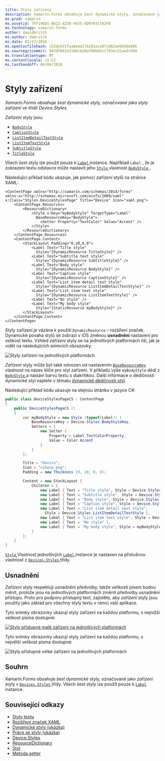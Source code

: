 ```yaml
---
title: Styly zařízení
description: Xamarin.Forms obsahuje šest dynamické styly, označované jako styly zařízení ve třídě Device.Styles.
ms.prod: xamarin
ms.assetid: 7FF19ED1-0822-4238-9435-AD970317A2F8
ms.technology: xamarin-forms
author: davidbritch
ms.author: dabritch
ms.date: 02/17/2016
ms.openlocfilehash: c52de431faa8e6d17b281ece87c862a49d30e886
ms.sourcegitcommit: 945df041e2180cb20af08b83cc703ecd1aedc6b0
ms.translationtype: MT
ms.contentlocale: cs-CZ
ms.lasthandoff: 04/04/2018
---
```

# <a name="device-styles"></a>Styly zařízení

_Xamarin.Forms obsahuje šest dynamické styly, označované jako styly zařízení ve třídě Device.Styles._

*Zařízení* styly jsou:

- [`BodyStyle`](https://developer.xamarin.com/api/field/Xamarin.Forms.Device+Styles.BodyStyle/)
- [`CaptionStyle`](https://developer.xamarin.com/api/field/Xamarin.Forms.Device+Styles.CaptionStyle/)
- [`ListItemDetailTextStyle`](https://developer.xamarin.com/api/field/Xamarin.Forms.Device+Styles.ListItemDetailTextStyle/)
- [`ListItemTextStyle`](https://developer.xamarin.com/api/field/Xamarin.Forms.Device+Styles.ListItemTextStyle/)
- [`SubtitleStyle`](https://developer.xamarin.com/api/field/Xamarin.Forms.Device+Styles.SubtitleStyle/)
- [`TitleStyle`](https://developer.xamarin.com/api/field/Xamarin.Forms.Device+Styles.TitleStyle/)

Všech šest styly lze použít pouze k [ `Label` ](https://developer.xamarin.com/api/type/Xamarin.Forms.Label/) instance. Například `Label` , že je zobrazení textu odstavce může nastavit jeho [ `Style` ](https://developer.xamarin.com/api/property/Xamarin.Forms.VisualElement.Style/) vlastnost [ `BodyStyle` ](https://developer.xamarin.com/api/field/Xamarin.Forms.Device+Styles.BodyStyle/).

Následující příklad kódu ukazuje, jak pomocí *zařízení* stylů na stránce XAML:

```xaml
<ContentPage xmlns="http://xamarin.com/schemas/2014/forms" xmlns:x="http://schemas.microsoft.com/winfx/2009/xaml" x:Class="Styles.DeviceStylesPage" Title="Device" Icon="xaml.png">
    <ContentPage.Resources>
        <ResourceDictionary>
            <Style x:Key="myBodyStyle" TargetType="Label"
              BaseResourceKey="BodyStyle">
                <Setter Property="TextColor" Value="Accent" />
            </Style>
        </ResourceDictionary>
    </ContentPage.Resources>
    <ContentPage.Content>
        <StackLayout Padding="0,20,0,0">
            <Label Text="Title style"
              Style="{DynamicResource TitleStyle}" />
            <Label Text="Subtitle text style"
              Style="{DynamicResource SubtitleStyle}" />
            <Label Text="Body style"
              Style="{DynamicResource BodyStyle}" />
            <Label Text="Caption style"
              Style="{DynamicResource CaptionStyle}" />
            <Label Text="List item detail text style"
              Style="{DynamicResource ListItemDetailTextStyle}" />
            <Label Text="List item text style"
              Style="{DynamicResource ListItemTextStyle}" />
            <Label Text="No style" />
            <Label Text="My body style"
              Style="{StaticResource myBodyStyle}" />
        </StackLayout>
    </ContentPage.Content>
</ContentPage>
```

Styly zařízení je vázána k použití `DynamicResource` – rozšíření značek. Dynamické povaha stylů se zobrazí v iOS změnou **usnadnění** nastavení pro velikost textu. Vzhled *zařízení* styly se na jednotlivých platformách liší, jak je vidět na následujících snímcích obrazovky:

![](device-images/device-styles.png "Styly zařízení na jednotlivých platformách")

*Zařízení* styly může být také odvozen od nastavením [ `BaseResourceKey` ](https://developer.xamarin.com/api/property/Xamarin.Forms.Style.BaseResourceKey/) vlastnost na název klíče pro styl zařízení. V příkladu výše `myBodyStyle` dědí z [ `BodyStyle` ](https://developer.xamarin.com/api/field/Xamarin.Forms.Device+Styles.BodyStyle/) a nastaví barvu textu s diakritikou. Další informace o dědičnosti dynamické styl najdete v tématu [dynamické dědičnosti styl](~/xamarin-forms/user-interface/styles/dynamic.md#dynamic-style-inheritance).

Následující příklad kódu ukazuje na stejnou stránku v jazyce C#:

```csharp
public class DeviceStylesPageCS : ContentPage
{
    public DeviceStylesPageCS ()
    {
        var myBodyStyle = new Style (typeof(Label)) {
            BaseResourceKey = Device.Styles.BodyStyleKey,
            Setters = {
                new Setter {
                    Property = Label.TextColorProperty,
                    Value = Color.Accent
                }
            }
        };

        Title = "Device";
        Icon = "csharp.png";
        Padding = new Thickness (0, 20, 0, 0);

        Content = new StackLayout {
            Children = {
                new Label { Text = "Title style", Style = Device.Styles.TitleStyle },
                new Label { Text = "Subtitle style", Style = Device.Styles.SubtitleStyle },
                new Label { Text = "Body style", Style = Device.Styles.BodyStyle },
                new Label { Text = "Caption style", Style = Device.Styles.CaptionStyle },
                new Label { Text = "List item detail text style",
                  Style = Device.Styles.ListItemDetailTextStyle },
                new Label { Text = "List item text style", Style = Device.Styles.ListItemTextStyle },
                new Label { Text = "No style" },
                new Label { Text = "My body style", Style = myBodyStyle }
            }
        };
    }
}
```

[ `Style` ](https://developer.xamarin.com/api/property/Xamarin.Forms.VisualElement.Style/) Vlastnost jednotlivých [ `Label` ](https://developer.xamarin.com/api/type/Xamarin.Forms.Label/) instance je nastaven na příslušnou vlastnost z [ `Devices.Styles` ](https://developer.xamarin.com/api/type/Xamarin.Forms.Device+Styles/) třídy.

## <a name="accessibility"></a>Usnadnění

*Zařízení* styly respektují usnadnění předvolby, takže velikosti písem budou měnit, protože jsou na jednotlivých platformách změnit předvolby usnadnění přístupu. Proto pro podporu přístupný text, zajistěte, aby *zařízení* styly jsou použity jako základ pro všechny styly textu v rámci vaší aplikace.

Tyto snímky obrazovky ukazují styly zařízení na každou platformu, s nejnižší velikost písma dostupné:

[![](device-images/minimum-size.png "Styly přístupné malé zařízení na jednotlivých platformách")](device-images/minimum-size-large.png#lightbox "přístupné malé zařízení stylů pro každou platformu")

Tyto snímky obrazovky ukazují styly zařízení na každou platformu, s největší velikost písma dostupné:

![](device-images/maximum-size.png "Styly přístupné velké zařízení na jednotlivých platformách")

## <a name="summary"></a>Souhrn

Xamarin.Forms obsahuje šest *dynamické* styly, označované jako *zařízení* styly v [ `Devices.Styles` ](https://developer.xamarin.com/api/type/Xamarin.Forms.Device+Styles/) třídy. Všech šest styly lze použít pouze k [ `Label` ](https://developer.xamarin.com/api/type/Xamarin.Forms.Label/) instance.


## <a name="related-links"></a>Související odkazy

- [Styly textu](~/xamarin-forms/user-interface/text/styles.md)
- [Rozšíření značek XAML](~/xamarin-forms/xaml/xaml-basics/xaml-markup-extensions.md)
- [Dynamické styly (ukázka)](https://developer.xamarin.com/samples/xamarin-forms/UserInterface/Styles/DynamicStyles/)
- [Práce se styly (ukázka)](https://developer.xamarin.com/samples/xamarin-forms/WorkingWithStyles/)
- [Device.Styles](https://developer.xamarin.com/api/type/Xamarin.Forms.Device+Styles/)
- [ResourceDictionary](https://developer.xamarin.com/api/type/Xamarin.Forms.ResourceDictionary/)
- [Styl](https://developer.xamarin.com/api/type/Xamarin.Forms.Style/)
- [Metoda setter](https://developer.xamarin.com/api/type/Xamarin.Forms.Setter/)

